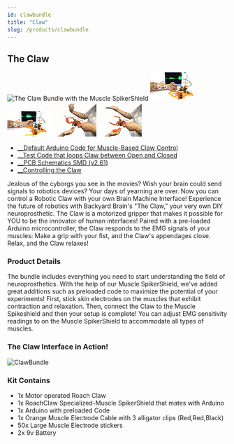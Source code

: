 ```yaml
---
id: clawbundle
title: "Claw"
slug: /products/clawbundle
---
```


## The Claw

![The Claw Bundle with the Muscle SpikerShield](./img/clawbundle.gif) 
![See your muscles spike in real time when closing your fist!](./img/clawbundle_ipadclose_small.jpg)
![See your muscles spike in real time when relaxing your fist!](./img/clawbundle_ipadopen_small.jpg) 
![The Claw closes when you close your fist!](./img/clawbundle_handclose_small.jpg)
![The Claw opens when you relax your fist!](./img/clawbundle_handopen_small.jpg)

  * [__Default Arduino Code for Muscle-Based Claw Control](https://raw.githubusercontent.com/BackyardBrains/SpikerShield/master/Muscle/Arduino%20Code/Gripper/MuscleSpikerShieldWithGripper_V1_0.ino)
  * [__Test Code that loops Claw between Open and Closed](https://raw.githubusercontent.com/BackyardBrains/SpikerShield/master/Muscle/Arduino%20Code/Gripper/MuscleSpikerShield_GripperLoop.ino)
  * [__PCB Schematics SMD (v2.61)](./files/EMGSpikerShield.SMD.V2.61.pdf)
  * [__Controlling the Claw](../Experiments/MuscleSpikerShield_GripperHand)


Jealous of the cyborgs you see in the movies? Wish your brain could send
signals to robotics devices? Your days of yearning are over. Now you can
control a Robotic Claw with your own Brain Machine Interface! Experience the
future of robotics with Backyard Brain's "The Claw," your very own DIY
neuroprosthetic. The Claw is a motorized gripper that makes it possible for
YOU to be the innovator of human interfaces! Paired with a pre-loaded Arduino
microcontroller, the Claw responds to the EMG signals of your muscles: Make a
grip with your fist, and the Claw's appendages close. Relax, and the Claw
relaxes!

### Product Details

The bundle includes everything you need to start understanding the field of
neuroprosthetics. With the help of our Muscle SpikerShield, we've added great
additions such as preloaded code to maximize the potential of your
experiments! First, stick skin electrodes on the muscles that exhibit
contraction and relaxation. Then, connect the Claw to the Muscle Spikeshield
and then your setup is complete! You can adjust EMG sensitivity readings to on
the Muscle SpikerShield to accommodate all types of muscles.

### The Claw Interface in Action!

![ClawBundle](./img/clawbundle.gif)

### Kit Contains

  * 1x Motor operated Roach Claw
  * 1x RoachClaw Specialized-Muscle SpikerShield that mates with Arduino
  * 1x Arduino with preloaded Code 
  * 1x Orange Muscle Electrode Cable with 3 alligator clips (Red,Red,Black) 
  * 50x Large Muscle Electrode stickers
  * 2x 9v Battery 

